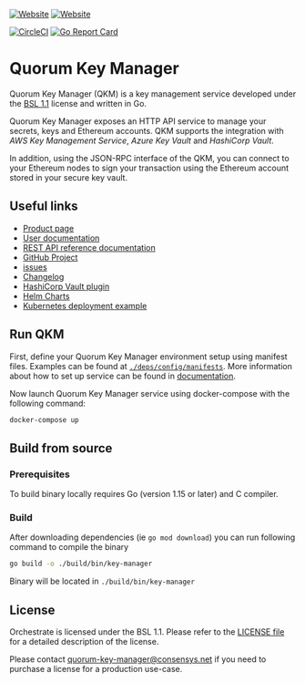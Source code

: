 [![Website](https://img.shields.io/website?label=documentation&url=https%3A%2F%2Fdocs.quorum-key-manager.consensys.net%2F)](https://docs.quorum-key-manager.consensys.net/)
[![Website](https://img.shields.io/website?url=https%3A%2F%2Fconsensys.net%2Fquorum%2F)](https://consensys.net/quorum/)

[![CircleCI](https://img.shields.io/circleci/build/gh/ConsenSys/quorum-key-manager?token=7062612dcd5a98913aa1b330ae48b6a527be52eb)](https://circleci.com/gh/ConsenSys/quorum-key-manager)
[![Go Report Card](https://goreportcard.com/badge/github.com/ConsenSys/quorum-key-manager)](https://goreportcard.com/report/github.com/ConsenSys/quorum-key-manager)

# Quorum Key Manager
Quorum Key Manager (QKM) is a key management service developed under the [BSL 1.1](LICENSE) license and written in Go. 

Quorum Key Manager exposes an HTTP API service to manage your secrets, keys and Ethereum accounts. QKM supports the integration with
*AWS Key Management Service*, *Azure Key Vault* and *HashiCorp Vault*. 

In addition, using the JSON-RPC interface of the QKM, you can connect to your Ethereum nodes to sign your transaction using the Ethereum account stored in your secure key vault.

## Useful links

* [Product page](https://consensys.net/quorum/key-manager/)
* [User documentation](http://docs.quorum-key-manager.consensys.net/)
* [REST API reference documentation](https://consensys.github.io/quorum-key-manager/#stable)
* [GitHub Project](https://github.com/ConsenSys/quorum-key-manager)
* [issues](https://github.com/ConsenSys/quorum-key-manager/issues)
* [Changelog](https://github.com/ConsenSys/quorum-key-manager/blob/main/CHANGELOG.md)
* [HashiCorp Vault plugin](https://github.com/ConsenSys/quorum-hashicorp-vault-plugin)
* [Helm Charts](https://github.com/ConsenSys/quorum-key-manager-helm)
* [Kubernetes deployment example](https://github.com/ConsenSys/quorum-key-manager-kubernetes)

## Run QKM

First, define your Quorum Key Manager environment setup using manifest files.
Examples can be found at [`./deps/config/manifests`](./deps/config/manifests). 
More information about how to set up service can be found in [documentation](http://docs.quorum-key-manager.consensys.net/).

Now launch Quorum Key Manager service using docker-compose with the following command:

```bash
docker-compose up
```

## Build from source

### Prerequisites

To build binary locally requires Go (version 1.15 or later) and C compiler. 

### Build

After downloading dependencies (ie `go mod download`) you can run following command to compile the binary

```bash
go build -o ./build/bin/key-manager
```

Binary will be located in `./build/bin/key-manager`
 
## License

Orchestrate is licensed under the BSL 1.1. Please refer to the [LICENSE file](LICENSE) for a detailed description of the license.

Please contact [quorum-key-manager@consensys.net](mailto:quorum-key-manager@consensys.net) if you need to purchase a license for a production use-case.  

